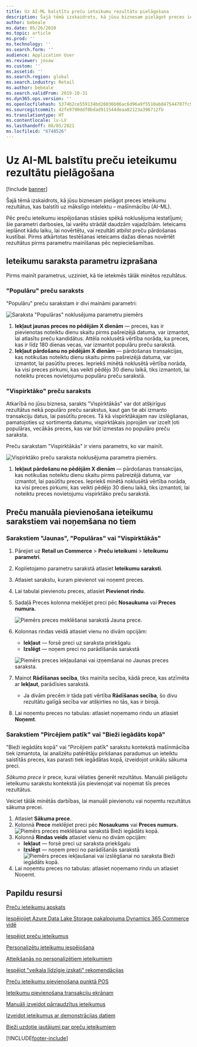 ```yaml
---
title: Uz AI-ML balstītu preču ieteikumu rezultātu pielāgošana
description: Šajā tēmā izskaidrots, kā jūsu biznesam pielāgot preces ieteikumu rezultātus, kas balstīti uz mākslīgo intelektu – mašīnmācību (AI-ML).
author: bebeale
ms.date: 05/26/2020
ms.topic: article
ms.prod: ''
ms.technology: ''
ms.search.form: ''
audience: Application User
ms.reviewer: josaw
ms.custom: ''
ms.assetid: ''
ms.search.region: global
ms.search.industry: Retail
ms.author: bebeale
ms.search.validFrom: 2019-10-31
ms.dyn365.ops.version: ''
ms.openlocfilehash: 5374b2ce559134bd26036b06ac6d96a9f5510ab847544707fc9885506aaab547
ms.sourcegitcommit: 42fe9790ddf0bdad911544deaa82123a396712fb
ms.translationtype: HT
ms.contentlocale: lv-LV
ms.lasthandoff: 08/05/2021
ms.locfileid: "6748526"
---
```

# <a name="adjust-ai-ml-based-product-recommendation-results"></a>Uz AI-ML balstītu preču ieteikumu rezultātu pielāgošana


[!include [banner](includes/banner.md)]

Šajā tēmā izskaidrots, kā jūsu biznesam pielāgot preces ieteikumu rezultātus, kas balstīti uz mākslīgo intelektu – mašīnmācību (AI-ML). 

Pēc preču ieteikumu iespējošanas stāsies spēkā noklusējuma iestatījumi; šie parametri darbosies, lai varētu strādāt daudzām vajadzībām. Ieteicams ieplānot kādu laiku, lai novērtētu, vai rezultāti atbilst preču pārdošanas kustībai. Pirms atkārtotas testēšanas ieteicams dažas dienas novērtēt rezultātus pirms parametru mainīšanas pēc nepieciešamības. 

## <a name="understanding-recommendation-list-parameters"></a>Ieteikumu saraksta parametru izprašana

Pirms mainīt parametrus, uzziniet, kā tie ietekmēs tālāk minētos rezultātus.

### <a name="trending-product-list"></a>"Populāru" preču saraksts

"Populāru" preču sarakstam ir divi maināmi parametri:

![Saraksta "Populāras" noklusējuma parametru piemērs](./media/exampletrendingparameters.png)

1. **Iekļaut jaunas preces no pēdējām X dienām** — preces, kas ir pievienotas noteiktu dienu skaitu pirms pašreizējā datuma, var izmantot, lai atlasītu preču kandidātus. Attēla noklusētā vērtība norāda, ka preces, kas ir līdz 180 dienas vecas, var izmantot populāru preču sarakstā.
1. **Iekļaut pārdošanu no pēdējām X dienām** — pārdošanas transakcijas, kas notikušas noteiktu dienu skaitu pirms pašreizējā datuma, var izmantot, lai pasūtītu preces. Iepriekš minētā noklusētā vērtība norāda, ka visi preces pirkumi, kas veikti pēdējo 30 dienu laikā, tiks izmantoti, lai noteiktu preces novietojumu populāru preču sarakstā. 

### <a name="best-selling-product-list"></a>"Vispirktāko" preču saraksts

Atkarībā no jūsu biznesa, sarakts "Vispirktākās" var dot atšķirīgus rezultātus nekā populāro preču sarakstus, kaut gan tie abi izmanto transakciju datus, lai pasūtītu preces. Tā kā vispirktākajam nav izslēgšanas, pamatojoties uz sortimenta datumu, vispirktākais joprojām var izcelt ļoti populāras, vecākās preces, kas var būt izmestas no populāro preču saraksta. 

Preču sarakstam "Vispirktākās" ir viens parametrs, ko var mainīt.

![Vispirktāko preču saraksta noklusējuma parametra piemērs.](./media/examplebestsellingparameters.PNG)

1. **Iekļaut pārdošanu no pēdējām X dienām** — pārdošanas transakcijas, kas notikušas noteiktu dienu skaitu pirms pašreizējā datuma, var izmantot, lai pasūtītu preces. Iepriekš minētā noklusētā vērtība norāda, ka visi preces pirkumi, kas veikti pēdējo 30 dienu laikā, tiks izmantoti, lai noteiktu preces novietojumu vispirktāko preču sarakstā. 

## <a name="manually-add-or-remove-products-from-recommendation-lists"></a>Preču manuāla pievienošana ieteikumu sarakstiem vai noņemšana no tiem

### <a name="for-new-trending-or-best-selling-lists"></a>Sarakstiem "Jaunas", "Populāras" vai "Vispirktākās"

1.  Pārejiet uz **Retail un Commerce** > **Preču ieteikumi** > **Ieteikumu parametri**.
1.  Koplietojamo parametru sarakstā atlasiet **Ieteikumu saraksti**.
1.  Atlasiet sarakstu, kuram pievienot vai noņemt preces.
1.  Lai tabulai pievienotu preces, atlasiet **Pievienot rindu**. 
1.  Sadaļā Preces kolonna meklējiet preci pēc **Nosaukuma** vai **Preces numura.**

    ![Piemērs preces meklēšanai sarakstā Jauna prece.](./media/examplenewlistconfiguration1.png)

1.  Kolonnas rindas veidā atlasiet vienu no divām opcijām:
    -   **Iekļaut** — forsē preci uz saraksta priekšgalu
    -   **Izslēgt** — noņem preci no parādīšanās sarakstā
    
    ![Piemērs preces iekļaušanai vai izņemšanai no Jaunas preces saraksta.](./media/examplenewlistconfiguration2.png)

1.  Mainot **Rādīšanas secība**, tiks mainīta secība, kādā prece, kas atzīmēta ar **Iekļaut**, parādīsies sarakstā.
    - Ja divām precēm ir tāda pati vērtība **Rādīšanas secība**, šo divu rezultātu galīgā secība var atšķirties no tās, kas ir birojā.
1.  Lai noņemtu preces no tabulas: atlasiet noņemamo rindu un atlasiet **Noņemt**.


### <a name="for-people-also-like-or-frequently-bought-together-lists"></a>Sarakstiem "Pircējiem patīk" vai "Bieži iegādāts kopā"

"Bieži iegādāts kopā" vai "Pircējiem patīk" sarakstu kontekstā mašīnmācība tiek izmantota, lai analizētu patērētāju pirkšanas paradumus un ieteiktu saistītās preces, kas parasti tiek iegādātas kopā, izveidojot unikālu sākuma preci. 
 
*Sākuma prece* ir prece, kurai vēlaties ģenerēt rezultātus. Manuāli pielāgotu ieteikumu sarakstu kontekstā jūs pievienojat vai noņemat šīs preces rezultātus. 

Veiciet tālāk minētās darbības, lai manuāli pievienotu vai noņemtu rezultātus sākuma precei.
1.  Atlasiet **Sākuma prece**. 
1.  Kolonnā **Prece** meklējiet preci pēc **Nosaukums** vai **Preces numurs.**
![Piemērs preces meklēšanai sarakstā Bieži iegādāts kopā.](./media/exampleFBTlistconfiguration1.png)
1. Kolonnā **Rindas veids** atlasiet vienu no divām opcijām:
    - **Iekļaut** — forsē preci uz saraksta priekšgalu
    - **Izslēgt** — noņem preci no parādīšanās sarakstā     
![Piemērs preces iekļaušanai vai izslēgšanai no saraksta Bieži iegādāts kopā.](./media/exampleFBTlistconfiguration2.png)
1.  Lai noņemtu preces no tabulas: atlasiet noņemamo rindu un atlasiet Noņemt.


## <a name="additional-resources"></a>Papildu resursi

[Preču ieteikumu apskats](product-recommendations.md)

[Iespējojiet Azure Data Lake Storage pakalpojuma Dynamics 365 Commerce vidē](enable-adls-environment.md)

[Iespējot preču ieteikumus](enable-product-recommendations.md)

[Personalizētu ieteikumu iespējošana](personalized-recommendations.md)

[Atteikšanās no personalizētiem ieteikumiem](personalization-gdpr.md)

[Iespējot "veikala līdzīgie izskati" rekomendācijas](shop-similar-looks.md)

[Preču ieteikumu pievienošana punktā POS](product.md)

[Ieteikumu pievienošana transakciju ekrānam](add-recommendations-control-pos-screen.md)

[Manuāli izveidot pārraudzītus ieteikumus](create-editorial-recommendation-lists.md)

[Izveidot ieteikumus ar demonstrācijas datiem](product-recommendations-demo-data.md)

[Bieži uzdotie jautājumi par preču ieteikumiem](faq-recommendations.md)


[!INCLUDE[footer-include](../includes/footer-banner.md)]